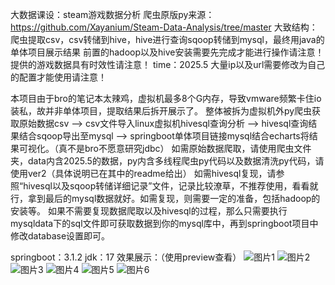 大数据课设：steam游戏数据分析
爬虫原版py来源：https://github.com/Xayanium/Steam-Data-Analysis/tree/master
大致结构：爬虫提取csv，csv转储到hive，hive进行查询sqoop转储到mysql，最终用java的单体项目展示结果
前置的hadoop以及hive安装需要先完成才能进行操作请注意！
提供的游戏数据具有时效性请注意！ time：2025.5
大量ip以及url需要修改为自己的配置才能使用请注意！

本项目由于bro的笔记本太辣鸡，虚拟机最多8个G内存，导致vmware频繁卡住io装私，故并非单体项目，提取结果后拆开展示了。
整体被拆为虚拟机外py爬虫获取原始数据csv --> csv文件导入linux虚拟机hivesql查询分析 --> hivesql查询结果结合sqoop导出至mysql --> springboot单体项目链接mysql结合echarts将结果可视化。（真不是bro不愿意研究jdbc）
如需原始数据爬取，请使用爬虫文件夹，data内含2025.5的数据，py内含多线程爬虫py代码以及数据清洗py代码，请使用ver2（具体说明已在其中的readme给出）
如需hivesql复现，请参照“hivesql以及sqoop转储详细记录”文件，记录比较潦草，不推荐使用，看看就行，拿到最后的mysql数据就好。如需复现，则需要一定的准备，包括hadoop的安装等。
如果不需要复现数据爬取以及hivesql的过程，那么只需要执行mysqldata下的sql文件即可获取数据到你的mysql库中，再到springboot项目中修改database设置即可。

springboot：3.1.2 
jdk：17
效果展示：（使用preview查看）
![图片1](https://github.com/user-attachments/assets/a9264726-ae25-4352-a0c6-e093dc29b54b)
![图片2](https://github.com/user-attachments/assets/913b115d-01b5-465a-9ff3-ad885f241c6f)
![图片3](https://github.com/user-attachments/assets/e45bdb3b-f06e-4d65-91c0-27e90b3ada9a)
![图片4](https://github.com/user-attachments/assets/c6c94ac0-db9c-4e6b-a72f-40b12005bfa5)
![图片5](https://github.com/user-attachments/assets/aedd93a4-c57f-4835-999f-ea1202f48313)
![图片6](https://github.com/user-attachments/assets/8adbdc1f-26a9-416e-a666-9525c537b8ee)
